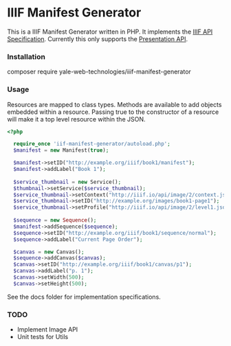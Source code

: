 # IIIF Manifest Generator #

This is a IIIF Manifest Generator written in PHP.  It implements the [IIIF API Specification](http://iiif.io/api). Currently this only supports the [Presentation API](http://iiif.io/api/presentation/2.1/).

### Installation ###
composer require yale-web-technologies/iiif-manifest-generator

### Usage ###
Resources are mapped to class types.  Methods are available to add objects embedded within a resource. Passing true to the constructor of a resource will make it a top level resource within the JSON. 
```PHP
<?php

  require_once 'iif-manifest-generator/autoload.php'; 
  $manifest = new Manifest(true);

  $manifest->setID("http://example.org/iiif/book1/manifest");
  $manifest->addLabel("Book 1");
  
  $service_thumbnail = new Service();
  $thumbnail->setService($service_thumbnail);
  $service_thumbnail->setContext("http://iiif.io/api/image/2/context.json");
  $service_thumbnail->setID("http://example.org/images/book1-page1");
  $service_thumbnail->setProfile("http://iiif.io/api/image/2/level1.json");
  
  $sequence = new Sequence();
  $manifest->addSequence($sequence);
  $sequence->setID("http://example.org/iiif/book1/sequence/normal");
  $sequence->addLabel("Current Page Order");

  $canvas = new Canvas();
  $sequence->addCanvas($canvas);
  $canvas->setID("http://example.org/iiif/book1/canvas/p1");
  $canvas->addLabel("p. 1");
  $canvas->setWidth(500);
  $canvas->setHeight(500);
```
See the docs folder for implementation specifications.

### TODO ###
  - Implement Image API
  - Unit tests for Utils